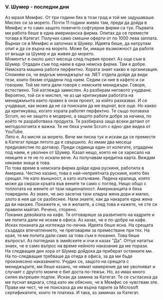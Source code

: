 ### V. Шумер - последни дни
Аз мразя Мемфис. От три години бях в този град и той ме задушаваше. Мислех си за морето. Почти 11 години живях там, преди да дойда в Мемфис и то само защото повечето софтуерни фирми са тук. Първата ми работа беше в една американска фирма. Опитах да се преместя тогава в Категат. Получих само смешни оферти от по 1000 лева заплата. Върнах се в Мемфис и започнах в Шумер. Идеята беше, да натрупам опит и да се върна на морето. Може би, имаше възможност да работя от вкъщи за Шумер и да живея до морето.  
Моментът е около шест месеца след първия проект. Аз още съм в Шумер. Отдаден съм под наем в една немска фирма. Там е добре. Немската машина работи перфектно. Хората знаят какво е организация. Спомням си, че веднъж мениджърът на .NET отдела дойде да види тези, които бяхме отдадени под наем. Седим си ние в кафето и си говорим. Той ме пита дали говоря с немските мениджъри. Говоря, естествено. Той изглежда замислен. Аз разбирам неговото учудване. Вероятно, той си е мислел, че аз ще критикувам работата на мениджмънта както правех в онзи проект, за който разказвах. И се учудваше, как може да не са поискали да ме върнат, все още. Но какво да критикуваш, когато хората работят перфектно. Те също ползваха Scrum, но не защото е модерно, а защото работи добре за начина, по който те разработваха продукта. Те разбираха защо всеки детаил от методологията е важна. Те не бяха учили Scrum с едно-две видеа от YouTube.  
Лято е. Аз мисля за морето. Вече ми писна тук и искам да се преместя в Категат преди лятото да е свършило. Аз имам два месеца предизвестие по договор. Преди седмица един от колегите, отдадени под наем, е уволнен от Шумер. Казал нещо, което не се харесало на немците и те не го искали вече. Аз получавам кредитна карта. Виждам някакви знаци в това.  
По това време в немската фирма дойде една рускиня, работила в Америка. Честно казано, това е най-неприятната рускиня, която бях срещал. Не като външност, а като излъчване. Ледена кралица, която може да смрази кръвта във вените ти само с поглед. Нищо общо с топлотата на жените от тази националност. Американцита я бяха повредили. Аз знаех, че ако засегна тази хладна жена дори и малко, злото в нея ще се разбеснее. Нали знаете, как да накарате една жена да ви накаже. Покажете и, че я желаете, а след това и кажете, че сте си правили майтап. Речено, сторено.  
Поканих девойката на кафе. Тя отговаряше за развитието на кадрите и ме попита дали не искам в офиса. Аз казах, че е по-добре на кафе. Исках поканата да изглежда по-лична. Идеята беше ясна. На срещата създадох впечатлението, че преговарям за преместване при тях. На края, тя ме попита дали само за това съм я поканил. Това беше въпросът. Аз погледнах в змийските и очи и казах "Да". Оттук нататък знаех, че е само въпрос на време нейното наказание да ме порази.  
На следващия ден хора от Шумер дойдоха да приберат останките ми. На по-следващия трябваше да отида в офиса, за да ми бъде произнесено наказанието. Учудих се, защото на срещата с мениджърите, ми беше казано, че нямат намерение да ме уволняват и случаят с другото момче е бил доста по-тежък. Но, аз имах много силен вътрешен подтик. Исках да замина за Категат. Те се съгласиха да ме пуснат веднага, след като им обясних, че в Мемфис се чувствам зле. Прави им чест, че не поискаха да им върна парите за Microsoft сертификатите, които те платиха. И така, аз заминах за Категат.